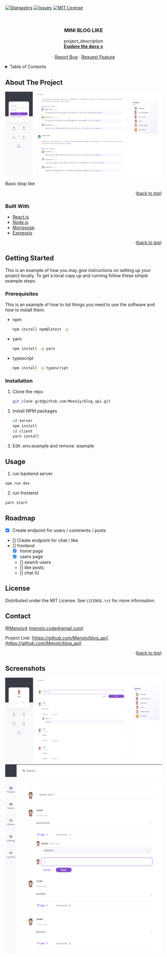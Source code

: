 <div id="top"></div>

[![Stargazers][stars-shield]][stars-url]
[![Issues][issues-shield]][issues-url]
[![MIT License][license-shield]][license-url]

<!-- PROJECT LOGO -->
<br />
<div align="center">
  <a href="https://github.com/github_username/repo_name">
<!--     <img src="images/logo.png" alt="Logo" width="80" height="80"> -->
  </a>

<h3 align="center">MINI BLOG LIKE</h3>

  <p align="center">
    project_description
    <br />
    <a href="https://github.com/MenoIy/blog_api"><strong>Explore the docs »</strong></a>
    <br />
    <br />
    ·
    <a href="https://github.com/menoiy/blog_api/issues">Report Bug</a>
    ·
    <a href="https://github.com/menoiy/blog_api/issues">Request Feature</a>
  </p>
</div>

<!-- TABLE OF CONTENTS -->
<details>
  <summary>Table of Contents</summary>
  <ol>
    <li>
      <a href="#about-the-project">About The Project</a>
      <ul>
        <li><a href="#built-with">Built With</a></li>
      </ul>
    </li>
    <li>
      <a href="#getting-started">Getting Started</a>
      <ul>
        <li><a href="#prerequisites">Prerequisites</a></li>
        <li><a href="#installation">Installation</a></li>
      </ul>
    </li>
    <li><a href="#usage">Usage</a></li>
    <li><a href="#roadmap">Roadmap</a></li>
    <li><a href="#license">License</a></li>
    <li><a href="#contact">Contact</a></li>
    <li><a href="#screenshots">Screenshots</a></li>
  </ol>
</details>

<!-- ABOUT THE PROJECT -->

## About The Project
![Product Name Screen Shot][product-screenshot]

Basic blop like

<p align="right">(<a href="#top">back to top</a>)</p>

### Built With

- [React.js](https://reactjs.org/)
- [Node.js](https://nodejs.org/)
- [Mongoose](https://mongoosejs.com/)
- [Expressjs](https://expressjs.com/)

<p align="right">(<a href="#top">back to top</a>)</p>

<!-- GETTING STARTED -->

## Getting Started

This is an example of how you may give instructions on setting up your project locally.
To get a local copy up and running follow these simple example steps.

### Prerequisites

This is an example of how to list things you need to use the software and how to install them.

- npm
  ```sh
  npm install npm@latest -g
  ```
- yarn
  ```sh
  npm install -g yarn
  ```
- typescript
  ```sh
  npm install -g typescript
  ```

### Installation

1. Clone the repo
   ```sh
   git clone git@github.com:MenoIy/blog_api.git
   ```
2. Install NPM packages
   ```sh
   cd server
   npm install
   cd client
   yarn install
   ```
3. Edit .env.example and remove .example


<!-- USAGE EXAMPLES -->

## Usage

1. run backend server

```sh
npm run dev
```

2. run frontend

```sh
yarn start
```

<!-- ROADMAP -->

## Roadmap

- [x] Create endpoint for users / comments / posts
- [] Create endpoint for chat / like
- [] frontend
  - [x] home page
  - [x] users page
  - [] search users
  - [] like posts
  - [] chat IU


## License

Distributed under the MIT License. See `LICENSE.txt` for more information.


<!-- CONTACT -->
## Contact

[@Menoly4](https://twitter.com/menoly4) (menoly.code@gmail.com)

Project Link: [https://github.com/MenoIy/blog_api](https://github.com/MenoIy/blog_api)

<p align="right">(<a href="#top">back to top</a>)</p>

## Screenshots
![Product Name Screen Shot][product-screenshot2]
![Product Name Screen Shot][product-screenshot3]

[product-screenshot]: screenshots/view1.png
[product-screenshot2]: screenshots/view2.png
[product-screenshot3]: screenshots/responsive1.png
[stars-shield]: https://img.shields.io/github/stars/menoIy/blog_api.svg?style=for-the-badge
[issues-shield]: https://img.shields.io/github/issues/menoIy/blog_api.svg?style=for-the-badge
[license-shield]: https://img.shields.io/github/license/menoIy/blog_api.svg?style=for-the-badge
[stars-url]: https://github.com/menoiy/blog_api/stargazers
[issues-url]: https://github.com/menoiy/blog_api/issues
[license-url]: https://github.com/menoiy/blog_api/blob/master/LICENSE.txt

